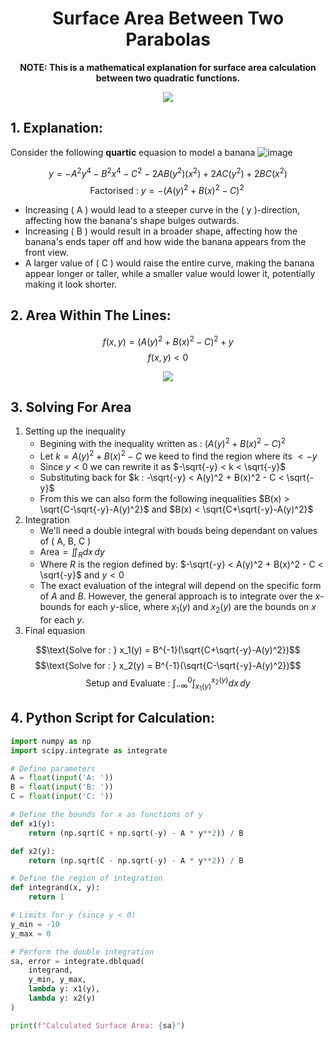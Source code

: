 <div align="center">
   <h1>Surface Area Between Two Parabolas</h1>
   
   <b>NOTE: This is a mathematical explanation for surface area calculation between two quadratic functions.</b>
   
   <img src="https://github.com/user-attachments/assets/4bc3df09-cc20-4885-87d8-4001c7190040">
</div>

<div><h2>1. Explanation:</h2></div>

Consider the following **quartic** equasion to model a banana
![image](https://github.com/user-attachments/assets/0a5faa2a-8341-406c-b0b9-ce589886ba39)

$$y = -A^2y^4 - B^2x^4 - C^2 - 2AB(y^2)(x^2) + 2AC(y^2) + 2BC(x^2)$$
$$\text{Factorised : }y=-\left(A\left(y\right)^{2}+B\left(x\right)^{2}-C\right)^{2\ }$$

* Increasing ( A ) would lead to a steeper curve in the ( y )-direction, affecting how the banana's shape bulges outwards.
* Increasing ( B ) would result in a broader shape, affecting how the banana's ends taper off and how wide the banana appears from the front view.
* A larger value of ( C ) would raise the entire curve, making the banana appear longer or taller, while a smaller value would lower it, potentially making it look shorter.

<div><h2>2. Area Within The Lines:</h2></div>

$$f(x,y) = (A(y)^2 + B(x)^2 - C)^2 + y$$
$$f(x,y) <0$$
<div align="center">
<img src="https://github.com/user-attachments/assets/8fd4ee2c-cb40-4054-a812-659c72417e5f">
</div>

<div><h2>3. Solving For Area</h2></div>

1. Setting  up the inequality
   * Begining with the inequality written as : $(A(y)^2 + B(x)^2 - C)^2$
   * Let $k = A(y)^2 + B(x)^2 - C$ we keed to find the region where its $<-y$
   * Since $y<0$ we can rewrite it as $-\sqrt{-y} < k < \sqrt{-y}$
   * Substituting back for $k : -\sqrt{-y} < A(y)^2 + B(x)^2 - C < \sqrt{-y}$
   * From this we can also form the following inequalities $B(x) > \sqrt{C-\sqrt{-y}-A(y)^2}$ and $B(x) < \sqrt{C+\sqrt{-y}-A(y)^2}$
2. Integration
   * We'll need a double integral with bouds being dependant on values of ( A, B, C )
   * $\text{Area} = \iint_{R} dx \, dy$
   * Where $R$ is the region defined by: $-\sqrt{-y} < A(y)^2 + B(x)^2 - C < \sqrt{-y}$ and $y < 0$
   * The exact evaluation of the integral will depend on the specific form of $A$ and $B$. However, the general approach is to integrate over the $x$-bounds for each $y$-slice, where $x_1(y)$ and $x_2(y)$ are the bounds on $x$ for each $y$.
3. Final equasion

$$\text{Solve for : } x_1(y) = B^{-1}(\sqrt{C+\sqrt{-y}-A(y)^2})$$
$$\text{Solve for : } x_2(y) = B^{-1}(\sqrt{C-\sqrt{-y}-A(y)^2})$$
$$\text{Setup and Evaluate : } \int_{-\infty}^{0} \int_{x_1(y)}^{x_2(y)} dx \, dy$$
     
<div><h2>4. Python Script for Calculation:</h2></div>

```python
import numpy as np
import scipy.integrate as integrate

# Define parameters
A = float(input('A: '))
B = float(input('B: '))
C = float(input('C: '))

# Define the bounds for x as functions of y
def x1(y):
    return (np.sqrt(C + np.sqrt(-y) - A * y**2)) / B

def x2(y):
    return (np.sqrt(C - np.sqrt(-y) - A * y**2)) / B

# Define the region of integration
def integrand(x, y):
    return 1

# Limits for y (since y < 0)
y_min = -10
y_max = 0

# Perform the double integration
sa, error = integrate.dblquad(
    integrand, 
    y_min, y_max, 
    lambda y: x1(y), 
    lambda y: x2(y)
)

print(f"Calculated Surface Area: {sa}")
```
